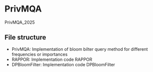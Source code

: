# PrivMQA
PrivMQA_2025

## File structure
* PrivMQA: Implementation of bloom bilter query method for different frequencies or importances
* RAPPOR: Implementation code RAPPOR
* DPBloomFilter: Implementation code DPBloomFilter
